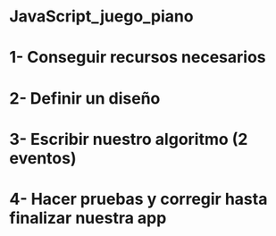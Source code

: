 # JavaScript_juego_piano
# 1- Conseguir recursos necesarios
# 2- Definir un diseño
# 3- Escribir nuestro algoritmo (2 eventos)
# 4- Hacer pruebas y corregir hasta finalizar nuestra app
